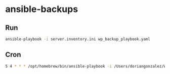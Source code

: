 # ansible-backups

## Run

```bash
ansible-playbook -i server.inventory.ini wp_backup_playbook.yaml
```

## Cron

```bash
5 4 * * * /opt/homebrew/bin/ansible-playbook -i /Users/doriangonzalez/Workspace/ansible-backups/server.inventory.ini /Users/doriangonzalez/Workspace/ansible-backups/wp_backup_playbook.yaml
```
